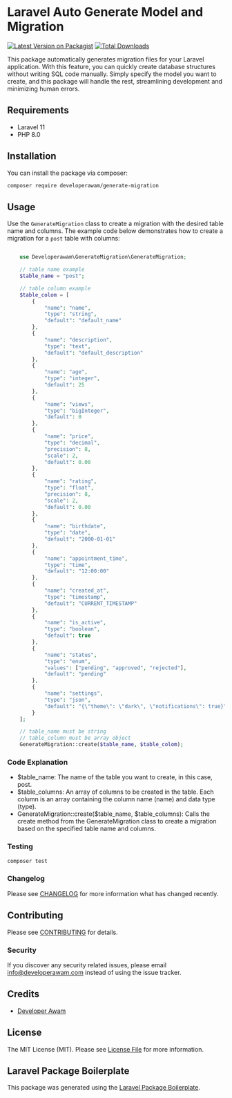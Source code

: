 # Laravel Auto Generate Model and Migration

[![Latest Version on Packagist](https://img.shields.io/packagist/v/developerawam/generate-migration.svg?style=flat-square)](https://packagist.org/packages/developerawam/generate-migration)
[![Total Downloads](https://img.shields.io/packagist/dt/developerawam/generate-migration.svg?style=flat-square)](https://packagist.org/packages/developerawam/generate-migration)

This package automatically generates migration files for your Laravel application. With this feature, you can quickly create database structures without writing SQL code manually. Simply specify the model you want to create, and this package will handle the rest, streamlining development and minimizing human errors.

## Requirements

- Laravel 11
- PHP 8.0

## Installation

You can install the package via composer:

```bash
composer require developerawam/generate-migration
```

## Usage

Use the `GenerateMigration` class to create a migration with the desired table name and columns. The example code below demonstrates how to create a migration for a `post` table with columns:

```php

    use Developerawam\GenerateMigration\GenerateMigration;

    // table name example
    $table_name = "post";

    // table column example
    $table_colom = [
        {
            "name": "name",
            "type": "string",
            "default": "default_name"
        },
        {
            "name": "description",
            "type": "text",
            "default": "default_description"
        },
        {
            "name": "age",
            "type": "integer",
            "default": 25
        },
        {
            "name": "views",
            "type": "bigInteger",
            "default": 0
        },
        {
            "name": "price",
            "type": "decimal",
            "precision": 8,
            "scale": 2,
            "default": 0.00
        },
        {
            "name": "rating",
            "type": "float",
            "precision": 8,
            "scale": 2,
            "default": 0.00
        },
        {
            "name": "birthdate",
            "type": "date",
            "default": "2000-01-01"
        },
        {
            "name": "appointment_time",
            "type": "time",
            "default": "12:00:00"
        },
        {
            "name": "created_at",
            "type": "timestamp",
            "default": "CURRENT_TIMESTAMP"
        },
        {
            "name": "is_active",
            "type": "boolean",
            "default": true
        },
        {
            "name": "status",
            "type": "enum",
            "values": ["pending", "approved", "rejected"],
            "default": "pending"
        },
        {
            "name": "settings",
            "type": "json",
            "default": "{\"theme\": \"dark\", \"notifications\": true}"
        }
    ];

    // table_name must be string
    // table_column must be array object
    GenerateMigration::create($table_name, $table_colom);

```

### Code Explanation

- $table_name: The name of the table you want to create, in this case, post.
- $table_columns: An array of columns to be created in the table. Each column is an array containing the column name (name) and data type (type).
- GenerateMigration::create($table_name, $table_columns): Calls the create method from the GenerateMigration class to create a migration based on the specified table name and columns.

### Testing

```bash
composer test
```

### Changelog

Please see [CHANGELOG](CHANGELOG.md) for more information what has changed recently.

## Contributing

Please see [CONTRIBUTING](CONTRIBUTING.md) for details.

### Security

If you discover any security related issues, please email info@developerawam.com instead of using the issue tracker.

## Credits

-   [Developer Awam](https://github.com/restu-lomboe)

## License

The MIT License (MIT). Please see [License File](LICENSE.md) for more information.

## Laravel Package Boilerplate

This package was generated using the [Laravel Package Boilerplate](https://laravelpackageboilerplate.com).
